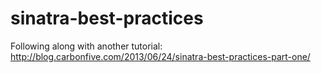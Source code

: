 # sinatra-best-practices
Following along with another tutorial: http://blog.carbonfive.com/2013/06/24/sinatra-best-practices-part-one/

